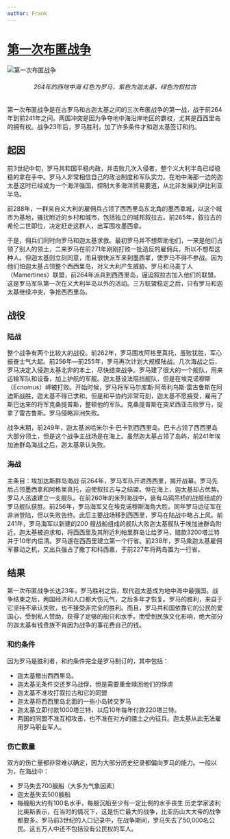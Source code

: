 ```yaml
---
author: Frank
---
```


# [第一次布匿战争](https://zh.wikipedia.org/wiki/%E7%AC%AC%E4%B8%80%E6%AC%A1%E5%B8%83%E5%8C%BF%E6%88%98%E4%BA%89)

![第一次布匿战争](/image/social/war/First_Punic_War_264_BC.png)
<center><h6>264年的西地中海 红色为罗马，紫色为迦太基，绿色为叙拉古</h6></center>

第一次布匿战争是在古罗马和古迦太基之间的三次布匿战争的第一战，战于前264年到前241年之间。两国冲突是因为争夺地中海沿岸地区的霸权，尤其是西西里岛的拥有权。战争23年后，罗马胜利，加了许多条件才和迦太基签订和约。

## 起因

前3世纪中旬，罗马共和国平稳内政，并击败几次入侵者，整个义大利半岛已经稳稳的拿在手中。罗马人非常相信自己的政治制度和军队实力。在地中海那一边的迦太基这时已经成为一个海洋强国，控制大多海洋贸易要道，从北非发展到伊比利亚半岛。

前288年，一群来自义大利的雇佣兵占领了西西里岛东北角的墨西拿城，以这个城市为基地，骚扰附近的乡村和城市，包括独立的城邦叙拉古。前265年，叙拉古的希伦二世即位，决定赶走这群人，出军围攻墨西拿。

于是，佣兵们同时向罗马和迦太基求救。最初罗马并不想帮助他们，一来是他们占领了别人的领土，二来罗马在前271年刚刚打败一批造反的雇佣兵，所以不想帮这种人。但迦太基则立刻同意，而且很快派军来到墨西拿，使罗马不得不参战。因为他们怕迦太基占领整个西西里岛，对义大利产生威胁。罗马和马麦丁人（Mamertines）联盟，前264年派兵到西西里岛，逼迫叙拉古加入他们的联盟。这是罗马军队第一次在义大利半岛以外的活动。三方联盟稳定之后，只有罗马和迦太基继续冲突，争抢西西里岛。

## 战役

### 陆战

整个战争有两个比较大的战役。前262年，罗马围攻阿格里真托，虽败犹胜，军心振奋士气大起。前256年—前255年，罗马再次计划大规模陆战。几次海战之后，罗马决定入侵迦太基北非的本土，尽快结束战争。罗马建了很大的一个舰队，用来运输军队和设备，加上护航的军舰。迦太基设法阻挡舰队，但是在埃克诺穆斯（Ecnomus）岬被打败。开始时候，罗马将军马尔库斯·阿蒂利乌斯·雷古鲁斯在阿迪斯战胜，迦太基不得已求和。但是和平协约非常苛刻，迦太基不愿接受，雇用了斯巴达来的将军克桑提普斯，整顿他的军队。克桑提普斯在突尼西亚击败罗马，捉拿了雷古鲁斯。罗马侵略非洲失败。

战争末期，前249年，迦太基派哈米尔卡·巴卡到西西里岛。巴卡占领了西西里岛大部分领土，但是这个战争主战场是在海上。虽然迦太基占领了岛屿，前241年埃加迪群岛海战之后，迦太基承认失败。

### 海战

主条目：埃加达斯群岛海战
前264年，罗马军队开进西西里，揭开战幕。罗马先后占领墨西拿和阿格里真托，迫使叙拉古与之结盟。但在海上，迦太基却占优势。罗马人迅速建立一支舰队。在前260年的米列海战中，装有乌鸦吊桥的战舰组成的罗马舰队获胜。前256年，罗马海军又在埃克诺穆斯海角大胜。同年罗马远征军在非洲登陆，但以失败告终。此后主要战场移到西西里，罗马在陆战中略占上风。前241年，罗马海军以新建的200 艘战船组成的舰队大败迦太基舰队于埃加迪群岛附近。迦太基被迫求和，将西西里及其附近利帕里群岛让给罗马，赔款3200塔兰特并于10年内偿清。罗马遂在西西里建立第一个行省。前238年，罗马乘迦太基雇佣军暴动之机，又出兵强占了撒丁和科西嘉，于前227年将两岛置为一行省。

## 结果

第一次布匿战争长达23年，罗马胜利之后，取代迦太基成为地中海中最强国。战争结束之后，两国经济和人口都大伤元气，之后多年才恢复。罗马的胜利，来自于它坚持不承认失败，也不接受非完全的胜利。而且，罗马共和国依靠它的公民的爱国心，受到私人赞助，获得了足够的船只和水手。而受到民族文化影响，绝大部分的迦太基有钱贵族不肯因为战争的事花费自己的钱。

### 和约条件

因为罗马是胜利者，和约条件完全是罗马制订的，其中包括：

- 迦太基撤出西西里岛。
- 迦太基无条件交还罗马战俘，但是需要重金赎回他们的俘虏
- 迦太基不准攻打叙拉古和它的同盟
- 迦太基将西西里岛北面的一些小岛转交罗马
- 迦太基立即付款1000塔兰特，以后10年每年付款220塔兰特。
- 两国的同盟不准互相攻击，也不准在对方的疆土之内征兵。迦太基从此无法雇用罗马职业军人。

### 伤亡数量

双方的伤亡量都非常难以确定，因为大部分历史纪录都偏向罗马的能力。一般以为，在海战中：

- 罗马失去700艘船（大多为气象因素）
- 迦太基失去500艘船
- 每艘船大约有100名水手，每艘沉船至少有一定比例的水手丧生
历史学家波利比奥斯表示，在当时的情况下，这是伤亡最大的战争，比亚历山大大帝的战争都要多。罗马前3世纪的人口记录中，在战争期间，罗马失去了50,000名公民。这五万人中还不包括没有公民权的军人。